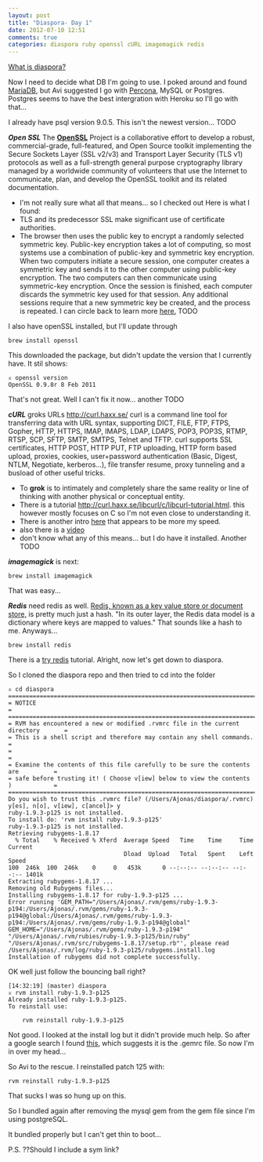 ```yaml
---
layout: post
title: "Diaspora- Day 1"
date: 2012-07-10 12:51
comments: true
categories: diaspora ruby openssl cURL imagemagick redis
---
```


[What is diaspora?](http://rubysource.com/build-your-own-social-network-with-diaspora-an-introduction/)

Now I need to decide what DB I'm going to use. I poked around and found [MariaDB](http://mariadb.org/), but Avi suggested I go with [Percona](http://www.percona.com/), MySQL or Postgres. Postgres seems to have the best intergration with Heroku so I'll go with that... 

I already have psql version 9.0.5. This isn't the newest version... TODO

***Open SSL***
The [**OpenSSL**](http://www.openssl.org/about/) Project is a collaborative effort to develop a robust, commercial-grade, full-featured, and Open Source toolkit implementing the Secure Sockets Layer (SSL v2/v3) and Transport Layer Security (TLS v1) protocols as well as a full-strength general purpose cryptography library managed by a worldwide community of volunteers that use the Internet to communicate, plan, and develop the OpenSSL toolkit and its related documentation.
- I'm not really sure what all that means... so I checked out 
Here is what I found: 
 - TLS and its predecessor SSL make significant use of certificate authorities. 
 - The browser then uses the public key to encrypt a randomly selected symmetric key. Public-key encryption takes a lot of computing, so most systems use a combination of public-key and symmetric key encryption. When two computers initiate a secure session, one computer creates a symmetric key and sends it to the other computer using public-key encryption. The two computers can then communicate using symmetric-key encryption. Once the session is finished, each computer discards the symmetric key used for that session. Any additional sessions require that a new symmetric key be created, and the process is repeated. 
 I can circle back to learn more [here.](http://www.techradar.com/news/software/how-ssl-and-tls-works-1047412) TODO

I also have openSSL installed, but I'll update through
```
brew install openssl
```
This downloaded the package, but didn't update the version that I currently have. It stil shows:
```
♕ openssl version
OpenSSL 0.9.8r 8 Feb 2011
```
That's not great. Well I can't fix it now... another TODO

***cURL*** groks URLs <http://curl.haxx.se/>
curl is a command line tool for transferring data with URL syntax, supporting DICT, FILE, FTP, FTPS, Gopher, HTTP, HTTPS, IMAP, IMAPS, LDAP, LDAPS, POP3, POP3S, RTMP, RTSP, SCP, SFTP, SMTP, SMTPS, Telnet and TFTP. curl supports SSL certificates, HTTP POST, HTTP PUT, FTP uploading, HTTP form based upload, proxies, cookies, user+password authentication (Basic, Digest, NTLM, Negotiate, kerberos...), file transfer resume, proxy tunneling and a busload of other useful tricks. 
- To **grok** is to intimately and completely share the same reality or line of thinking with another physical or conceptual entity.
- There is a tutorial <http://curl.haxx.se/libcurl/c/libcurl-tutorial.html>. this however mostly focuses on C so I'm not even close to understanding it.
- There is another intro [here](http://blog.instabill.com/index.php/2011/12/21/a-brief-introduction-to-curl) that appears to be more my speed.
- also there is a [video]()
 - don't know what any of this means... but I do have it installed. Another TODO

***imagemagick*** is next:
```
brew install imagemagick
```
That was easy...

***Redis***
need redis as well.
[Redis, known as a key value store or document store,](http://en.wikipedia.org/wiki/Redis) is pretty much just a hash.
"In its outer layer, the Redis data model is a dictionary where keys are mapped to values."
That sounds like a hash to me.
Anyways...
```
brew install redis
```
There is a [try redis](http://try.redis-db.com/) tutorial.
Alright, now let's get down to diaspora.

 
So I cloned the diaspora repo and then tried to cd into the folder
```
♕ cd diaspora
====================================================================================
= NOTICE                                                                           =
====================================================================================
= RVM has encountered a new or modified .rvmrc file in the current directory       =
= This is a shell script and therefore may contain any shell commands.             =
=                                                                                  =
= Examine the contents of this file carefully to be sure the contents are          =
= safe before trusting it! ( Choose v[iew] below to view the contents )            =
====================================================================================
Do you wish to trust this .rvmrc file? (/Users/Ajonas/diaspora/.rvmrc)
y[es], n[o], v[iew], c[ancel]> y
ruby-1.9.3-p125 is not installed.
To install do: 'rvm install ruby-1.9.3-p125'
ruby-1.9.3-p125 is not installed.
Retrieving rubygems-1.8.17
  % Total    % Received % Xferd  Average Speed   Time    Time     Time  Current
                                 Dload  Upload   Total   Spent    Left  Speed
100  246k  100  246k    0     0   453k      0 --:--:-- --:--:-- --:--:-- 1401k
Extracting rubygems-1.8.17 ...
Removing old Rubygems files...
Installing rubygems-1.8.17 for ruby-1.9.3-p125 ...
Error running 'GEM_PATH="/Users/Ajonas/.rvm/gems/ruby-1.9.3-p194:/Users/Ajonas/.rvm/gems/ruby-1.9.3-p194@global:/Users/Ajonas/.rvm/gems/ruby-1.9.3-p194:/Users/Ajonas/.rvm/gems/ruby-1.9.3-p194@global" GEM_HOME="/Users/Ajonas/.rvm/gems/ruby-1.9.3-p194" "/Users/Ajonas/.rvm/rubies/ruby-1.9.3-p125/bin/ruby" "/Users/Ajonas/.rvm/src/rubygems-1.8.17/setup.rb"', please read /Users/Ajonas/.rvm/log/ruby-1.9.3-p125/rubygems.install.log
Installation of rubygems did not complete successfully.
```
OK well just follow the bouncing ball right?
```
[14:32:19] (master) diaspora
♕ rvm install ruby-1.9.3-p125
Already installed ruby-1.9.3-p125.
To reinstall use:

    rvm reinstall ruby-1.9.3-p125
```
Not good. I looked at the install log but it didn't provide much help. So after a google search I found [this](https://github.com/rubygems/rubygems/issues/311), which suggests it is the .gemrc file. So now I'm in over my head...

So Avi to the rescue. I reinstalled patch 125 with:
```
rvm reinstall ruby-1.9.3-p125
```
That sucks I was so hung up on this. 

So I bundled again after removing the mysql gem from the gem file since I'm using postgreSQL.

It bundled properly but I can't get thin to boot...

P.S.
??Should I include a sym link?




